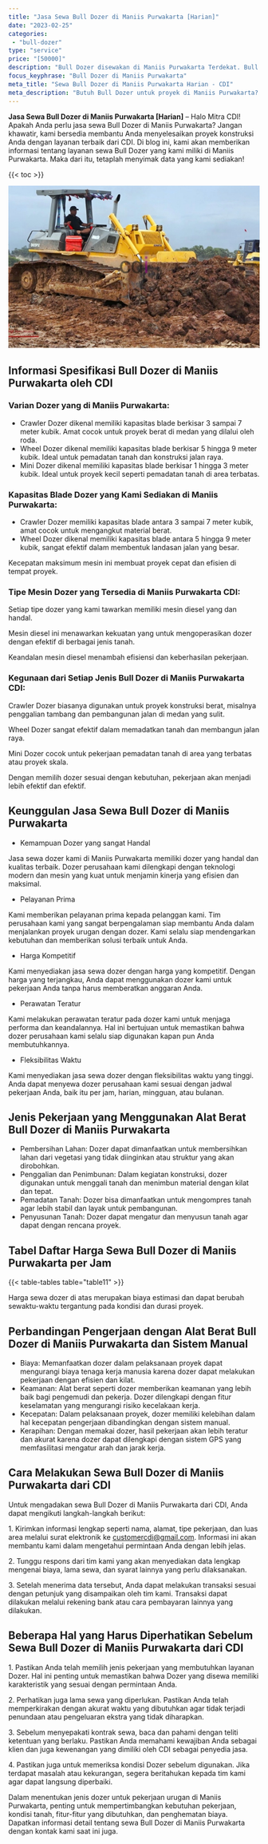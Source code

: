 ```yaml
---
title: "Jasa Sewa Bull Dozer di Maniis Purwakarta [Harian]"
date: "2023-02-25"
categories:
 - "bull-dozer"
type: "service"
price: "[50000]"
description: "Bull Dozer disewakan di Maniis Purwakarta Terdekat. Bull Dozer profesional untuk kebutuhan proyek konstruksi dengan performa maksimal. Hubungi kami untuk informasi lebih detail."
focus_keyphrase: "Bull Dozer di Maniis Purwakarta"
meta_title: "Sewa Bull Dozer di Maniis Purwakarta Harian - CDI"
meta_description: "Butuh Bull Dozer untuk proyek di Maniis Purwakarta? Layanan profesional kami siap melayani dengan harga kompetitif. Dapatkan penawaran sekarang."
---
```


**Jasa Sewa Bull Dozer di Maniis Purwakarta [Harian]** – Halo Mitra CDI! Apakah Anda perlu jasa sewa Bull Dozer di Maniis Purwakarta? Jangan khawatir, kami bersedia membantu Anda menyelesaikan proyek konstruksi Anda dengan layanan terbaik dari CDI. Di blog ini, kami akan memberikan informasi tentang layanan sewa Bull Dozer yang kami miliki di Maniis Purwakarta. Maka dari itu, tetaplah menyimak data yang kami sediakan!

{{< toc >}}

![Jasa Sewa Bull Dozer di Maniis Purwakarta [Harian]](/images/bull-dozer/bull-dozer-09.jpg)

## Informasi Spesifikasi Bull Dozer di Maniis Purwakarta oleh CDI

### Varian Dozer yang di Maniis Purwakarta:

*   Crawler Dozer dikenal memiliki kapasitas blade berkisar 3 sampai 7 meter kubik. Amat cocok untuk proyek berat di medan yang dilalui oleh roda.
*   Wheel Dozer dikenal memiliki kapasitas blade berkisar 5 hingga 9 meter kubik. Ideal untuk pemadatan tanah dan konstruksi jalan raya.
*   Mini Dozer dikenal memiliki kapasitas blade berkisar 1 hingga 3 meter kubik. Ideal untuk proyek kecil seperti pemadatan tanah di area terbatas.

### Kapasitas Blade Dozer yang Kami Sediakan di Maniis Purwakarta:

*   Crawler Dozer memiliki kapasitas blade antara 3 sampai 7 meter kubik, amat cocok untuk mengangkut material berat.
*   Wheel Dozer dikenal memiliki kapasitas blade antara 5 hingga 9 meter kubik, sangat efektif dalam membentuk landasan jalan yang besar.

Kecepatan maksimum mesin ini membuat proyek cepat dan efisien di tempat proyek.

### Tipe Mesin Dozer yang Tersedia di Maniis Purwakarta CDI:

Setiap tipe dozer yang kami tawarkan memiliki mesin diesel yang dan handal.

Mesin diesel ini menawarkan kekuatan yang untuk mengoperasikan dozer dengan efektif di berbagai jenis tanah.

Keandalan mesin diesel menambah efisiensi dan keberhasilan pekerjaan.

### Kegunaan dari Setiap Jenis Bull Dozer di Maniis Purwakarta CDI:

Crawler Dozer biasanya digunakan untuk proyek konstruksi berat, misalnya penggalian tambang dan pembangunan jalan di medan yang sulit.

Wheel Dozer sangat efektif dalam memadatkan tanah dan membangun jalan raya.

Mini Dozer cocok untuk pekerjaan pemadatan tanah di area yang terbatas atau proyek skala.

Dengan memilih dozer sesuai dengan kebutuhan, pekerjaan akan menjadi lebih efektif dan efektif.

## Keunggulan Jasa Sewa Bull Dozer di Maniis Purwakarta

*   Kemampuan Dozer yang sangat Handal

Jasa sewa dozer kami di Maniis Purwakarta memiliki dozer yang handal dan kualitas terbaik. Dozer perusahaan kami dilengkapi dengan teknologi modern dan mesin yang kuat untuk menjamin kinerja yang efisien dan maksimal.
*   Pelayanan Prima

Kami memberikan pelayanan prima kepada pelanggan kami. Tim perusahaan kami yang sangat berpengalaman siap membantu Anda dalam menjalankan proyek urugan dengan dozer. Kami selalu siap mendengarkan kebutuhan dan memberikan solusi terbaik untuk Anda.
*   Harga Kompetitif

Kami menyediakan jasa sewa dozer dengan harga yang kompetitif. Dengan harga yang terjangkau, Anda dapat menggunakan dozer kami untuk pekerjaan Anda tanpa harus memberatkan anggaran Anda.
*   Perawatan Teratur

Kami melakukan perawatan teratur pada dozer kami untuk menjaga performa dan keandalannya. Hal ini bertujuan untuk memastikan bahwa dozer perusahaan kami selalu siap digunakan kapan pun Anda membutuhkannya.
*   Fleksibilitas Waktu

Kami menyediakan jasa sewa dozer dengan fleksibilitas waktu yang tinggi. Anda dapat menyewa dozer perusahaan kami sesuai dengan jadwal pekerjaan Anda, baik itu per jam, harian, mingguan, atau bulanan.

## Jenis Pekerjaan yang Menggunakan Alat Berat Bull Dozer di Maniis Purwakarta

*   Pembersihan Lahan: Dozer dapat dimanfaatkan untuk membersihkan lahan dari vegetasi yang tidak diinginkan atau struktur yang akan dirobohkan.
*   Penggalian dan Penimbunan: Dalam kegiatan konstruksi, dozer digunakan untuk menggali tanah dan menimbun material dengan kilat dan tepat.
*   Pemadatan Tanah: Dozer bisa dimanfaatkan untuk mengompres tanah agar lebih stabil dan layak untuk pembangunan.
*   Penyusunan Tanah: Dozer dapat mengatur dan menyusun tanah agar dapat dengan rencana proyek.

## Tabel Daftar Harga Sewa Bull Dozer di Maniis Purwakarta per Jam

{{< table-tables table="table11" >}}

Harga sewa dozer di atas merupakan biaya estimasi dan dapat berubah sewaktu-waktu tergantung pada kondisi dan durasi proyek.

## Perbandingan Pengerjaan dengan Alat Berat Bull Dozer di Maniis Purwakarta dan Sistem Manual

*   Biaya: Memanfaatkan dozer dalam pelaksanaan proyek dapat mengurangi biaya tenaga kerja manusia karena dozer dapat melakukan pekerjaan dengan efisien dan kilat.
*   Keamanan: Alat berat seperti dozer memberikan keamanan yang lebih baik bagi pengemudi dan pekerja. Dozer dilengkapi dengan fitur keselamatan yang mengurangi risiko kecelakaan kerja.
*   Kecepatan: Dalam pelaksanaan proyek, dozer memiliki kelebihan dalam hal kecepatan pengerjaan dibandingkan dengan sistem manual.
*   Kerapihan: Dengan memakai dozer, hasil pekerjaan akan lebih teratur dan akurat karena dozer dapat dilengkapi dengan sistem GPS yang memfasilitasi mengatur arah dan jarak kerja.

## Cara Melakukan Sewa Bull Dozer di Maniis Purwakarta dari CDI

Untuk mengadakan sewa Bull Dozer di Maniis Purwakarta dari CDI, Anda dapat mengikuti langkah-langkah berikut:

1\.  Kirimkan informasi lengkap seperti nama, alamat, tipe pekerjaan, dan luas area melalui surat elektronik ke customercdi@gmail.com. Informasi ini akan membantu kami dalam mengetahui permintaan Anda dengan lebih jelas.

2\.  Tunggu respons dari tim kami yang akan menyediakan data lengkap mengenai biaya, lama sewa, dan syarat lainnya yang perlu dilaksanakan.

3\.  Setelah menerima data tersebut, Anda dapat melakukan transaksi sesuai dengan petunjuk yang disampaikan oleh tim kami. Transaksi dapat dilakukan melalui rekening bank atau cara pembayaran lainnya yang dilakukan.

## Beberapa Hal yang Harus Diperhatikan Sebelum Sewa Bull Dozer di Maniis Purwakarta dari CDI

1\.  Pastikan Anda telah memilih jenis pekerjaan yang membutuhkan layanan Dozer. Hal ini penting untuk memastikan bahwa Dozer yang disewa memiliki karakteristik yang sesuai dengan permintaan Anda.

2\.  Perhatikan juga lama sewa yang diperlukan. Pastikan Anda telah memperkirakan dengan akurat waktu yang dibutuhkan agar tidak terjadi penundaan atau pengeluaran ekstra yang tidak diharapkan.

3\.  Sebelum menyepakati kontrak sewa, baca dan pahami dengan teliti ketentuan yang berlaku. Pastikan Anda memahami kewajiban Anda sebagai klien dan juga kewenangan yang dimiliki oleh CDI sebagai penyedia jasa.

4\.  Pastikan juga untuk memeriksa kondisi Dozer sebelum digunakan. Jika terdapat masalah atau kekurangan, segera beritahukan kepada tim kami agar dapat langsung diperbaiki.

Dalam menentukan jenis dozer untuk pekerjaan urugan di Maniis Purwakarta, penting untuk mempertimbangkan kebutuhan pekerjaan, kondisi tanah, fitur-fitur yang dibutuhkan, dan penghematan biaya. Dapatkan informasi detail tentang sewa Bull Dozer di Maniis Purwakarta dengan kontak kami saat ini juga.